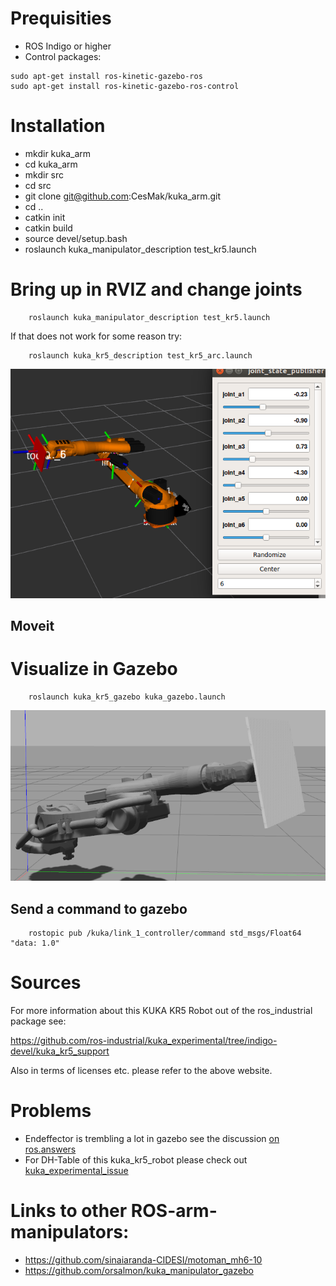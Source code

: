 # Prequisities
*  ROS Indigo or higher
* Control packages:
```
sudo apt-get install ros-kinetic-gazebo-ros
sudo apt-get install ros-kinetic-gazebo-ros-control
```

# Installation
* mkdir kuka_arm
* cd kuka_arm
* mkdir src
* cd src
* git clone git@github.com:CesMak/kuka_arm.git
* cd ..
* catkin init
* catkin build
* source devel/setup.bash
* roslaunch kuka_manipulator_description test_kr5.launch 

# Bring up in RVIZ and change joints
```
	roslaunch kuka_manipulator_description test_kr5.launch 
```

If that does not work for some reason try:

```
	roslaunch kuka_kr5_description test_kr5_arc.launch 
```


![kuka_description of robot](https://github.com/CesMak/kuka_arm/blob/master/doc/kuka_arm_rviz.png)

## Moveit


# Visualize in Gazebo
```
	roslaunch kuka_kr5_gazebo kuka_gazebo.launch 
```

![kuka_arm gazebo](https://github.com/CesMak/kuka_arm/blob/master/doc/gz_kr5.png)


## Send a command to gazebo

```
	rostopic pub /kuka/link_1_controller/command std_msgs/Float64 "data: 1.0" 
```

# Sources
For more information about this KUKA KR5 Robot out of the ros_industrial package see:

https://github.com/ros-industrial/kuka_experimental/tree/indigo-devel/kuka_kr5_support

Also in terms of licenses etc. please refer to the above website.

# Problems
* Endeffector is trembling a lot in gazebo see the discussion [on ros.answers](https://answers.ros.org/question/290181/choose-right-ros_control-configuration-for-a-kuka-arm/)
* For DH-Table of this kuka_kr5_robot please check out [kuka_experimental_issue](https://github.com/ros-industrial/kuka_experimental/issues/130)

# Links to other ROS-arm-manipulators:
* https://github.com/sinaiaranda-CIDESI/motoman_mh6-10
* https://github.com/orsalmon/kuka_manipulator_gazebo
